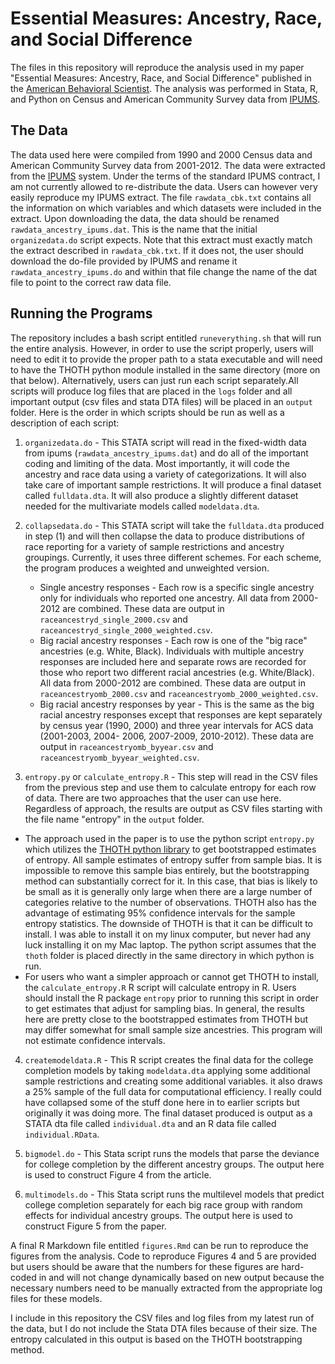 # Essential Measures: Ancestry, Race, and Social Difference

The files in this repository will reproduce the analysis used in my paper "Essential Measures: Ancestry, Race, and Social Difference" published in the [American Behavioral Scientist](http://abs.sagepub.com/content/60/4/498). The analysis was performed in Stata, R, and Python on Census and American Community Survey data from [IPUMS](http://www.ipums.org).

## The Data

The data used here were compiled from 1990 and 2000 Census data and American Community Survey data from 2001-2012. The data were extracted from the [IPUMS](http://www.ipums.org) system. Under the terms of the standard IPUMS contract, I am not currently allowed to re-distribute the data. Users can however very easily reproduce my IPUMS extract. The file `rawdata_cbk.txt` contains all the information on which variables and which datasets were included in the extract. Upon downloading the data, the data should be renamed `rawdata_ancestry_ipums.dat`. This is the name that the initial `organizedata.do` script expects. Note that this extract must exactly match the extract described in `rawdata_cbk.txt`. If it does not, the user should download the do-file provided by IPUMS and rename it `rawdata_ancestry_ipums.do` and within that file change the name of the dat file to point to the correct raw data file.

## Running the Programs

The repository includes a bash script entitled `runeverything.sh` that will run the entire analysis. However, in order to use the script properly, users will need to edit it to provide the proper path to a stata executable and will need to have the THOTH python module installed in the same directory (more on that below). Alternatively, users can just run each script separately.All scripts will produce log files that are placed in the `logs` folder and all important output (csv files and stata DTA files) will be placed in an `output` folder. Here is the order in which scripts should be run as well as a description of each script:

1.	 `organizedata.do` - This STATA script will read in the fixed-width data from ipums (`rawdata_ancestry_ipums.dat`) and do all of the important coding and limiting of the data. Most importantly, it will code the ancestry and race data using a variety of categorizations. It will also take care of important sample restrictions. It will produce a final dataset called `fulldata.dta`. It will also produce a slightly different dataset needed for the multivariate models called `modeldata.dta`.

2. `collapsedata.do` - This STATA script will take the `fulldata.dta` produced in step (1) and will then collapse the data to produce distributions of race reporting for a variety of sample restrictions and ancestry groupings. Currently, it uses three different schemes. For each scheme, the program produces a weighted and unweighted version.
	- Single ancestry responses - Each row is a specific single ancestry only for individuals who reported one ancestry. All data from 2000-2012 are combined. These data are output in `raceancestryd_single_2000.csv` and `raceancestryd_single_2000_weighted.csv`.
	- Big racial ancestry responses - Each row is one of the "big race" ancestries (e.g. White, Black). Individuals with multiple ancestry responses are included here and separate rows are recorded for those who report two different racial ancestries (e.g. White/Black). All data from 2000-2012 are combined. These data are output in `raceancestryomb_2000.csv` and `raceancestryomb_2000_weighted.csv`.
	- Big racial ancestry responses by year - This is the same as the big racial ancestry responses except that responses are kept separately by census year (1990, 2000) and three year intervals for ACS data (2001-2003, 2004-
2006, 2007-2009, 2010-2012). These data are output in `raceancestryomb_byyear.csv` and `raceancestryomb_byyear_weighted.csv`.

3. `entropy.py` or `calculate_entropy.R` - This step will read in the CSV files from the previous step and use them to calculate entropy for each row of data. There are two approaches that the user can use here. Regardless of approach, the results are output as CSV files starting with the file name "entropy" in the `output` folder.
 - The approach used in the paper is to use the python script `entropy.py` which utilizes the [THOTH python library](http://tuvalu.santafe.edu/~simon/page7/page7.html) to get bootstrapped estimates of entropy. All sample estimates of entropy suffer from sample bias. It is impossible to remove this sample bias entirely, but the bootstrapping method can substantially correct for it. In this case, that bias is likely to be small as it is generally only large when there are a large number of categories relative to the number of observations. THOTH also has the advantage of estimating 95% confidence intervals for the sample entropy statistics. The downside of THOTH is that it can be difficult to install. I was able to install it on my linux computer, but never had any luck installing it on my Mac laptop. The python script assumes that the `thoth` folder is placed directly in the same directory in which python is run.
 - For users who want a simpler approach or cannot get THOTH to install, the `calculate_entropy.R` R script will calculate entropy in R. Users should install the R package `entropy` prior to running this script in order to get estimates that adjust for sampling bias. In general, the results here are pretty close to the bootstrapped estimates from THOTH but may differ somewhat for small sample size ancestries. This program will not estimate confidence intervals.

4. `createmodeldata.R` - This R script creates the final data for the college completion models by taking `modeldata.dta` applying some additional sample restrictions and creating some additional variables. it also draws a 25% sample of the full data for computational efficiency. I really could have collapsed some of the stuff done here in to earlier scripts but originally it was doing more. The final dataset produced is output as a STATA dta file called `individual.dta` and an R data file called `individual.RData`.

5. `bigmodel.do`  - This Stata script runs the models that parse the deviance for college completion by the different ancestry groups. The output here is used to construct Figure 4 from the article.

6. `multimodels.do` - This Stata script runs the multilevel models that predict college completion separately for each big race group with random effects for individual ancestry groups. The output here is used to construct Figure 5 from the paper.

A final R Markdown file entitled `figures.Rmd` can be run to reproduce the figures from the analysis. Code to reproduce Figures 4 and 5 are provided but users should be aware that the numbers for these figures are hard-coded in and will not change dynamically based on new output because the necessary numbers need to be manually extracted from the appropriate log files for these models.

I include in this repository the CSV files and log files from my latest run of the data, but I do not include the Stata DTA files because of their size. The entropy calculated in this output is based on the THOTH bootstrapping method.
